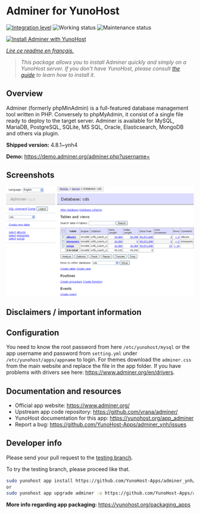 <!--
N.B.: This README was automatically generated by https://github.com/YunoHost/apps/tree/master/tools/README-generator
It shall NOT be edited by hand.
-->

# Adminer for YunoHost

[![Integration level](https://dash.yunohost.org/integration/adminer.svg)](https://dash.yunohost.org/appci/app/adminer) ![Working status](https://ci-apps.yunohost.org/ci/badges/adminer.status.svg) ![Maintenance status](https://ci-apps.yunohost.org/ci/badges/adminer.maintain.svg)

[![Install Adminer with YunoHost](https://install-app.yunohost.org/install-with-yunohost.svg)](https://install-app.yunohost.org/?app=adminer)

*[Lire ce readme en français.](./README_fr.md)*

> *This package allows you to install Adminer quickly and simply on a YunoHost server.
If you don't have YunoHost, please consult [the guide](https://yunohost.org/#/install) to learn how to install it.*

## Overview

Adminer (formerly phpMinAdmin) is a full-featured database management tool written in PHP. Conversely to phpMyAdmin, it consist of a single file ready to deploy to the target server. Adminer is available for MySQL, MariaDB, PostgreSQL, SQLite, MS SQL, Oracle, Elasticsearch, MongoDB and others via plugin.

**Shipped version:** 4.8.1~ynh4

**Demo:** https://demo.adminer.org/adminer.php?username=

## Screenshots

![Screenshot of Adminer](./doc/screenshots/screenshot.png)

## Disclaimers / important information

## Configuration

You need to know the root password from here `/etc/yunohost/mysql` or the app username and password from `setting.yml` under `/etc/yunohost/apps/appname` to login.
For themes download the `adminer.css` from the main website and replace the file in the app folder.
If you have problems with drivers see here: https://www.adminer.org/en/drivers.

## Documentation and resources

* Official app website: <https://www.adminer.org/>
* Upstream app code repository: <https://github.com/vrana/adminer/>
* YunoHost documentation for this app: <https://yunohost.org/app_adminer>
* Report a bug: <https://github.com/YunoHost-Apps/adminer_ynh/issues>

## Developer info

Please send your pull request to the [testing branch](https://github.com/YunoHost-Apps/adminer_ynh/tree/testing).

To try the testing branch, please proceed like that.

``` bash
sudo yunohost app install https://github.com/YunoHost-Apps/adminer_ynh/tree/testing --debug
or
sudo yunohost app upgrade adminer -u https://github.com/YunoHost-Apps/adminer_ynh/tree/testing --debug
```

**More info regarding app packaging:** <https://yunohost.org/packaging_apps>
